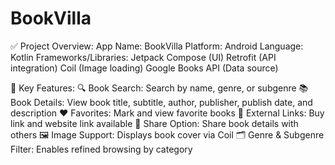 # BookVilla

✅ Project Overview:
App Name: BookVilla
Platform: Android
Language: Kotlin
Frameworks/Libraries:
Jetpack Compose (UI)
Retrofit (API integration)
Coil (Image loading)
Google Books API (Data source)

🎯 Key Features:
🔍 Book Search: Search by name, genre, or subgenre
📚 Book Details: View book title, subtitle, author, publisher, publish date, and description
❤️ Favorites: Mark and view favorite books
🔗 External Links: Buy link and website link available
🔄 Share Option: Share book details with others
🖼️ Image Support: Displays book cover via Coil
🗂️ Genre & Subgenre Filter: Enables refined browsing by category

